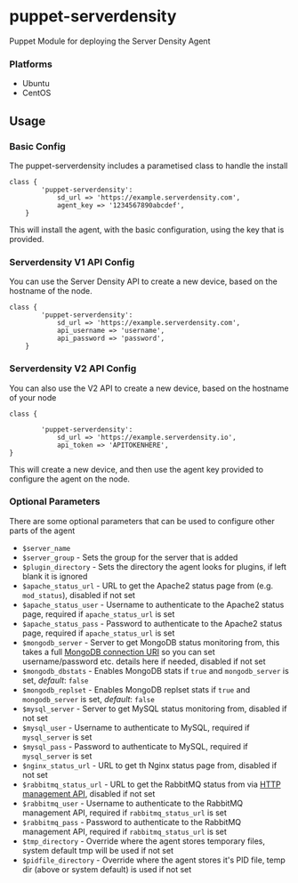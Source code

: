 puppet-serverdensity
====================

Puppet Module for deploying the Server Density Agent

### Platforms

* Ubuntu
* CentOS

## Usage

### Basic Config

The puppet-serverdensity includes a parametised class to handle the install

```puppet
class {
        'puppet-serverdensity':
            sd_url => 'https://example.serverdensity.com',
            agent_key => '1234567890abcdef',
    }
```

This will install the agent, with the basic configuration, using the key that is provided.

### Serverdensity V1 API Config

You can use the Server Density API to create a new device, based on the hostname of the node.

```puppet
class {
        'puppet-serverdensity':
            sd_url => 'https://example.serverdensity.com',
            api_username => 'username',
            api_password => 'password',
    }

```

### Serverdensity V2 API Config

You can also use the V2 API to create a new device, based on the hostname of your node

```puppet
class {

        'puppet-serverdensity':
            sd_url => 'https://example.serverdensity.io',
            api_token => 'APITOKENHERE',
}
```


This will create a new device, and then use the agent key provided to configure the agent on the node.

### Optional Parameters

There are some optional parameters that can be used to configure other parts of the agent

* `$server_name`
* `$server_group` - Sets the group for the server that is added
* `$plugin_directory` -  Sets the directory the agent looks for plugins, if left blank it is ignored
* `$apache_status_url` - URL to get the Apache2 status page from (e.g. `mod_status`), disabled if not set
* `$apache_status_user` - Username to authenticate to the Apache2 status page, required if `apache_status_url` is set
* `$apache_status_pass` - Password to authenticate to the Apache2 status page, required if `apache_status_url` is set
* `$mongodb_server` - Server to get MongoDB status monitoring from, this takes a full [MongoDB connection URI](http://docs.mongodb.org/manual/reference/connection-string/) so you can set username/password etc. details here if needed, disabled if not set
* `$mongodb_dbstats` - Enables MongoDB stats if `true` and `mongodb_server` is set, *default*: `false`
* `$mongodb_replset` - Enables MongoDB replset stats if `true` and `mongodb_server` is set, *default*: `false`
* `$mysql_server` - Server to get MySQL status monitoring from, disabled if not set
* `$mysql_user` - Username to authenticate to MySQL, required if `mysql_server` is set
* `$mysql_pass` - Password to authenticate to MySQL, required if `mysql_server` is set
* `$nginx_status_url` - URL to get th Nginx status page from, disabled if not set
* `$rabbitmq_status_url` - URL to get the RabbitMQ status from via [HTTP management API](http://www.rabbitmq.com/management.html), disabled if not set
* `$rabbitmq_user` - Username to authenticate to the RabbitMQ management API, required if `rabbitmq_status_url` is set
* `$rabbitmq_pass` - Password to authenticate to the RabbitMQ management API, required if `rabbitmq_status_url` is set
* `$tmp_directory` - Override where the agent stores temporary files, system default tmp will be used if not set
* `$pidfile_directory` - Override where the agent stores it's PID file, temp dir (above or system default) is used if not set